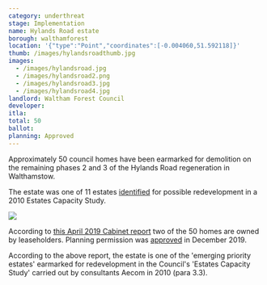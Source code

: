 ```yaml
---
category: underthreat
stage: Implementation
name: Hylands Road estate
borough: walthamforest
location: '{"type":"Point","coordinates":[-0.004060,51.592118]}'
thumb: /images/hylandsroadthumb.jpg
images:
  - /images/hylandsroad.jpg
  - /images/hylandsroad2.png
  - /images/hylandsroad3.jpg
  - /images/hylandsroad4.jpg
landlord: Waltham Forest Council
developer:
itla:
total: 50
ballot:
planning: Approved
---
```

Approximately 50 council homes have been earmarked for demolition on the remaining phases 2 and 3 of the Hylands Road regeneration in Walthamstow.

The estate was one of 11 estates [identified](https://democracy.walthamforest.gov.uk/documents/s10654/4.2.%20LSP%20report%20-%20Estates%20Review.pdf) for possible redevelopment in a 2010 Estates Capacity Study.

<img src="/images/11estates.png" class="img-fluid rounded img-thumbnail">

According to [this April 2019 Cabinet report](https://democracy.walthamforest.gov.uk/ieDecisionDetails.aspx?ID=3213) two of the 50 homes are owned by leaseholders. Planning permission was [approved](https://www.guardian-series.co.uk/news/18085677.plans-knock-hylands-road-council-housing-build-120-new-homes-approved/) in December 2019.

According to the above report, the estate is one of the 'emerging priority estates' earmarked for redevelopment in the Council's 'Estates Capacity Study' carried out by consultants Aecom in 2010 (para 3.3). 

